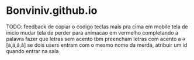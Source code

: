 # Bonviniv.github.io

TODO:
feedback de copiar o codigo 
teclas mais pra cima em mobile tela de inicio
mudar tela de perder para animacao em vermelho completando a palavra
fazer que letras sem acento tbm preencham letras com acento a->[à,á,ã,â]
se dois users entram com o mesmo nome da merda, atribuir um id quando entrar na sala

